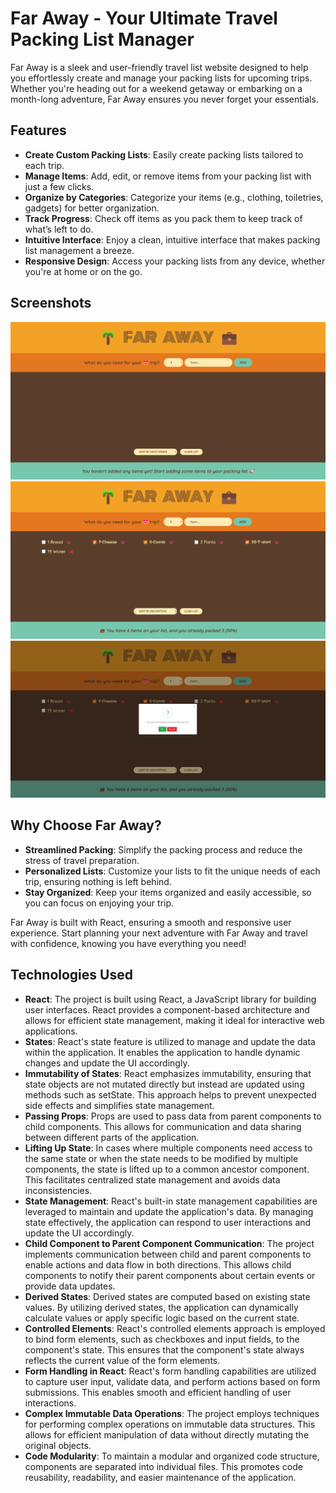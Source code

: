 # Far Away - Your Ultimate Travel Packing List Manager

Far Away is a sleek and user-friendly travel list website designed to help you effortlessly create and manage your packing lists for upcoming trips. Whether you're heading out for a weekend getaway or embarking on a month-long adventure, Far Away ensures you never forget your essentials.

## Features

- **Create Custom Packing Lists**: Easily create packing lists tailored to each trip.
- **Manage Items**: Add, edit, or remove items from your packing list with just a few clicks.
- **Organize by Categories**: Categorize your items (e.g., clothing, toiletries, gadgets) for better organization.
- **Track Progress**: Check off items as you pack them to keep track of what’s left to do.
- **Intuitive Interface**: Enjoy a clean, intuitive interface that makes packing list management a breeze.
- **Responsive Design**: Access your packing lists from any device, whether you're at home or on the go.

## Screenshots

![Home Page](screenshot/1.png)
![Packing List](screenshot/2.png)
![Clear List](screenshot/3.png)

## Why Choose Far Away?

- **Streamlined Packing**: Simplify the packing process and reduce the stress of travel preparation.
- **Personalized Lists**: Customize your lists to fit the unique needs of each trip, ensuring nothing is left behind.
- **Stay Organized**: Keep your items organized and easily accessible, so you can focus on enjoying your trip.

Far Away is built with React, ensuring a smooth and responsive user experience. Start planning your next adventure with Far Away and travel with confidence, knowing you have everything you need!

## Technologies Used

- **React**: The project is built using React, a JavaScript library for building user interfaces. React provides a component-based architecture and allows for efficient state management, making it ideal for interactive web applications.
- **States**: React's state feature is utilized to manage and update the data within the application. It enables the application to handle dynamic changes and update the UI accordingly.
- **Immutability of States**: React emphasizes immutability, ensuring that state objects are not mutated directly but instead are updated using methods such as setState. This approach helps to prevent unexpected side effects and simplifies state management.
- **Passing Props**: Props are used to pass data from parent components to child components. This allows for communication and data sharing between different parts of the application.
- **Lifting Up State**: In cases where multiple components need access to the same state or when the state needs to be modified by multiple components, the state is lifted up to a common ancestor component. This facilitates centralized state management and avoids data inconsistencies.
- **State Management**: React's built-in state management capabilities are leveraged to maintain and update the application's data. By managing state effectively, the application can respond to user interactions and update the UI accordingly.
- **Child Component to Parent Component Communication**: The project implements communication between child and parent components to enable actions and data flow in both directions. This allows child components to notify their parent components about certain events or provide data updates.
- **Derived States**: Derived states are computed based on existing state values. By utilizing derived states, the application can dynamically calculate values or apply specific logic based on the current state.
- **Controlled Elements**: React's controlled elements approach is employed to bind form elements, such as checkboxes and input fields, to the component's state. This ensures that the component's state always reflects the current value of the form elements.
- **Form Handling in React**: React's form handling capabilities are utilized to capture user input, validate data, and perform actions based on form submissions. This enables smooth and efficient handling of user interactions.
- **Complex Immutable Data Operations**: The project employs techniques for performing complex operations on immutable data structures. This allows for efficient manipulation of data without directly mutating the original objects.
- **Code Modularity**: To maintain a modular and organized code structure, components are separated into individual files. This promotes code reusability, readability, and easier maintenance of the application.
